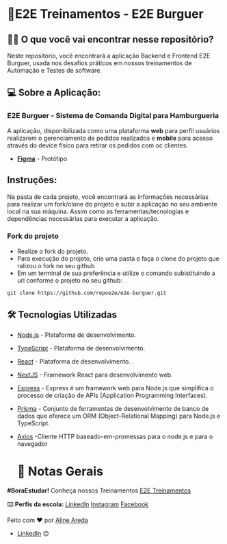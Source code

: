 #  🚀E2E Treinamentos - E2E Burguer

## 👨‍💻 O que você vai encontrar nesse repositório?

Neste repositório, você encontrará a aplicação Backend e Frontend E2E Burguer, usada nos desafios práticos em nossos treinamentos de Automação  e Testes de software.

## 💻 Sobre a Aplicação:

### E2E Burguer -  Sistema de Comanda Digital para Hamburgueria

A aplicação, disponibilizada como uma plataforma **web** para perfil usuários realizarem o gerenciamento de pedidos realizados e **mobile** para acesso através do device físico para retirar os pedidos com oc clientes.

- [**Figma**](https://www.figma.com/file/kQqNFLJa2zCHYjPaA7CzdH/Projeto-Buge2e?type=design&node-id=0%3A1&mode=design&t=Yr2cooriN1Of1nTN-1) - Protótipo


## Instruções:
Na pasta de cada projeto, você  encontrará as informações necessárias para realizar um fork/clone  do projeto e subir a aplicação  no seu ambiente local na sua máquina. 
Assim como as ferramentas/tecnologias e dependências necessárias para executar a aplicação.

### Fork do projeto
- Realize o fork do projeto.
- Para execução do projeto, crie uma pasta e faça o clone do projeto que ralizou o fork no seu github
- Em um terminal de sua preferência e utilize o comando subistituindo a url conforme o projeto no seu github:

`git clone https://github.com/repoe2e/e2e-burguer.git`


## :hammer_and_wrench: Tecnologias Utilizadas
- [Node.js](https://nodejs.org/en/) - Plataforma de desenvolvimento.

- [TypeScript](https://www.typescriptlang.org/) - Plataforma de desenvolvimento.

- [React](https://react.dev/) - Plataforma de desenvolvimento.

- [NextJS](https://nextjs.org/) - Framework React para desenvolvimento web.

- [Express](https://expressjs.com/) - Express é um framework web para Node.js que simplifica o processo de criação de APIs (Application Programming Interfaces).

- [Prisma](https://www.prisma.io/) - Conjunto de ferramentas de desenvolvimento de banco de dados que oferece um ORM (Object-Relational Mapping) para Node.js e TypeScript.

- [Axios](https://axios-http.com/ptbr/docs/intro) -Cliente HTTP baseado-em-promessas para o node.js e para o navegador
  

  # 📌 Notas Gerais
 
**#BoraEstudar!**
Conheça nossos Treinamentos [E2E Treinamentos](https://e2etreinamentos.com.br/)  

⌨️ **Perfis da escola:**
 [LinkedIn](https://www.linkedin.com/company/e2e-treinamentos/) 
 [Instagram](https://www.instagram.com/e2etreinamentos/) 
 [Facebook](https://www.facebook.com/E2ETreinamento/?locale=pt_BR)
  
Feito com ❤️ por [Aline Areda](https://github.com/AlineAreda)
- [LinkedIn](https://www.linkedin.com/in/aline-areda/) 😊





